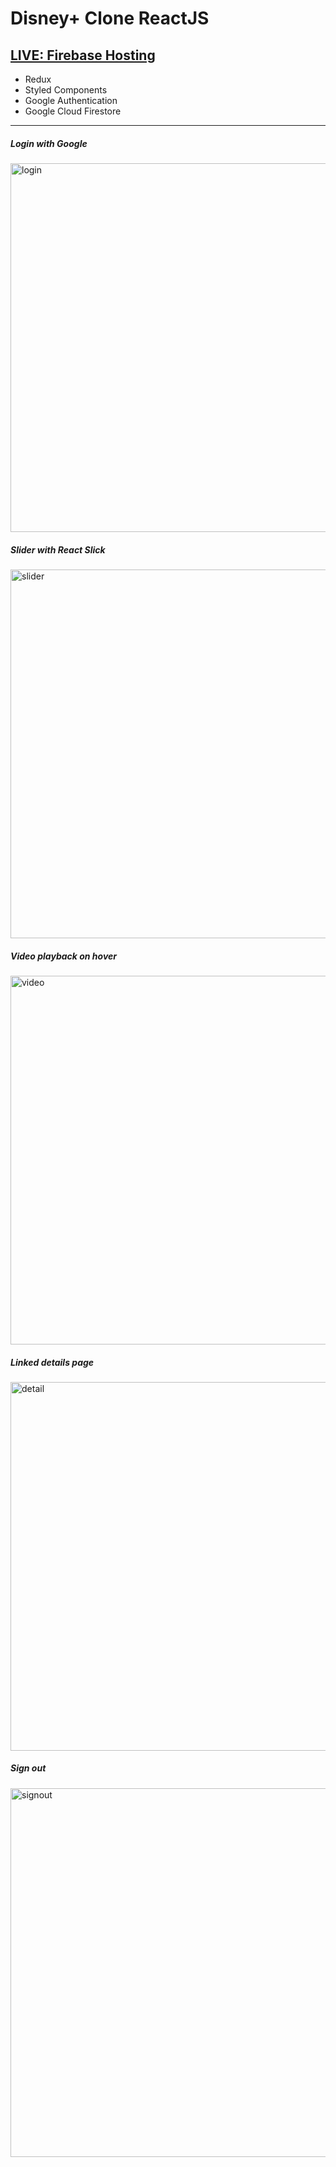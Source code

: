 # Disney+ Clone ReactJS

## [LIVE: Firebase Hosting](https://disneyplus-clone-7fd6c.web.app/)

- Redux
- Styled Components
- Google Authentication
- Google Cloud Firestore

<p>
<hr/>

##### _Login with Google_

<img src="./public/gifs/login.gif" alt="login" width="590px">

##### _Slider with React Slick_

<img src="./public/gifs/slider.gif" alt="slider" width="590px">

##### _Video playback on hover_

<img src="./public/gifs/video.gif" alt="video" width="590px">

##### _Linked details page_

<img src="./public/gifs/detail.gif" alt="detail" width="590px">

##### _Sign out_

<img src="./public/gifs/signout.gif" alt="signout" width="590px">
